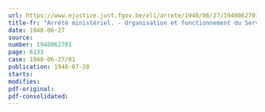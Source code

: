 ```yaml
---
url: https://www.ejustice.just.fgov.be/eli/arrete/1948/06/27/1948062701/justel
title-fr: "Arrêté ministériel. - Organisation et fonctionnement du Service social"
date: 1948-06-27
source:
number: 1948062701
page: 6133
case: 1948-06-27/01
publication: 1948-07-28
starts:
modifies:
pdf-original:
pdf-consolidated:
---
```


